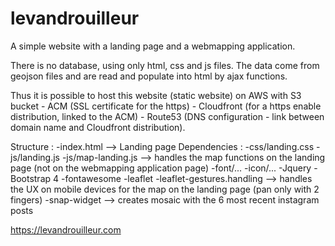 # levandrouilleur
A simple website with a landing page and a webmapping application.

There is no database, using only html, css and js files. The data come from geojson files and are read and populate into html by ajax functions.

Thus it is possible to host this website (static website) on AWS with S3 bucket - ACM (SSL certificate for the https) - Cloudfront (for a https enable distribution, linked to the ACM) - Route53 (DNS configuration - link between domain name and Cloudfront distribution).

Structure :
  -index.html --> Landing page
    Dependencies :
      -css/landing.css
      -js/landing.js
      -js/map-landing.js --> handles the map functions on the landing page (not on the webmapping application page)
      -font/...
      -icon/...
      -Jquery
      -Bootstrap 4
      -fontawesome
      -leaflet
      -leaflet-gestures.handling --> handles the UX on mobile devices for the map on the landing page (pan only with 2 fingers)
      -snap-widget --> creates mosaic with the 6 most recent instagram posts
        
      

https://levandrouilleur.com
